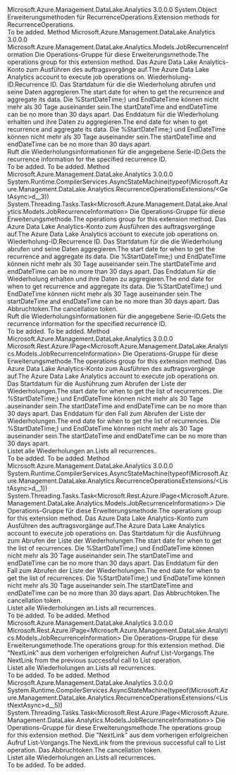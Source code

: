 <Type Name="RecurrenceOperationsExtensions" FullName="Microsoft.Azure.Management.DataLake.Analytics.RecurrenceOperationsExtensions">
  <TypeSignature Language="C#" Value="public static class RecurrenceOperationsExtensions" />
  <TypeSignature Language="ILAsm" Value=".class public auto ansi abstract sealed beforefieldinit RecurrenceOperationsExtensions extends System.Object" />
  <TypeSignature Language="DocId" Value="T:Microsoft.Azure.Management.DataLake.Analytics.RecurrenceOperationsExtensions" />
  <TypeSignature Language="VB.NET" Value="Public Module RecurrenceOperationsExtensions" />
  <TypeSignature Language="F#" Value="type RecurrenceOperationsExtensions = class" />
  <AssemblyInfo>
    <AssemblyName>Microsoft.Azure.Management.DataLake.Analytics</AssemblyName>
    <AssemblyVersion>3.0.0.0</AssemblyVersion>
  </AssemblyInfo>
  <Base>
    <BaseTypeName>System.Object</BaseTypeName>
  </Base>
  <Interfaces />
  <Docs>
    <summary>
            <span data-ttu-id="3f796-101">Erweiterungsmethoden für RecurrenceOperations.</span><span class="sxs-lookup"><span data-stu-id="3f796-101">Extension methods for RecurrenceOperations.</span></span>
            </summary>
    <remarks>To be added.</remarks>
  </Docs>
  <Members>
    <Member MemberName="Get">
      <MemberSignature Language="C#" Value="public static Microsoft.Azure.Management.DataLake.Analytics.Models.JobRecurrenceInformation Get (this Microsoft.Azure.Management.DataLake.Analytics.IRecurrenceOperations operations, string accountName, Guid recurrenceIdentity, Nullable&lt;DateTimeOffset&gt; startDateTime = null, Nullable&lt;DateTimeOffset&gt; endDateTime = null);" />
      <MemberSignature Language="ILAsm" Value=".method public static hidebysig class Microsoft.Azure.Management.DataLake.Analytics.Models.JobRecurrenceInformation Get(class Microsoft.Azure.Management.DataLake.Analytics.IRecurrenceOperations operations, string accountName, valuetype System.Guid recurrenceIdentity, valuetype System.Nullable`1&lt;valuetype System.DateTimeOffset&gt; startDateTime, valuetype System.Nullable`1&lt;valuetype System.DateTimeOffset&gt; endDateTime) cil managed" />
      <MemberSignature Language="DocId" Value="M:Microsoft.Azure.Management.DataLake.Analytics.RecurrenceOperationsExtensions.Get(Microsoft.Azure.Management.DataLake.Analytics.IRecurrenceOperations,System.String,System.Guid,System.Nullable{System.DateTimeOffset},System.Nullable{System.DateTimeOffset})" />
      <MemberSignature Language="VB.NET" Value="&lt;Extension()&gt;&#xA;Public Function Get (operations As IRecurrenceOperations, accountName As String, recurrenceIdentity As Guid, Optional startDateTime As Nullable(Of DateTimeOffset) = null, Optional endDateTime As Nullable(Of DateTimeOffset) = null) As JobRecurrenceInformation" />
      <MemberSignature Language="F#" Value="static member Get : Microsoft.Azure.Management.DataLake.Analytics.IRecurrenceOperations * string * Guid * Nullable&lt;DateTimeOffset&gt; * Nullable&lt;DateTimeOffset&gt; -&gt; Microsoft.Azure.Management.DataLake.Analytics.Models.JobRecurrenceInformation" Usage="Microsoft.Azure.Management.DataLake.Analytics.RecurrenceOperationsExtensions.Get (operations, accountName, recurrenceIdentity, startDateTime, endDateTime)" />
      <MemberType>Method</MemberType>
      <AssemblyInfo>
        <AssemblyName>Microsoft.Azure.Management.DataLake.Analytics</AssemblyName>
        <AssemblyVersion>3.0.0.0</AssemblyVersion>
      </AssemblyInfo>
      <ReturnValue>
        <ReturnType>Microsoft.Azure.Management.DataLake.Analytics.Models.JobRecurrenceInformation</ReturnType>
      </ReturnValue>
      <Parameters>
        <Parameter Name="operations" Type="Microsoft.Azure.Management.DataLake.Analytics.IRecurrenceOperations" RefType="this" />
        <Parameter Name="accountName" Type="System.String" />
        <Parameter Name="recurrenceIdentity" Type="System.Guid" />
        <Parameter Name="startDateTime" Type="System.Nullable&lt;System.DateTimeOffset&gt;" />
        <Parameter Name="endDateTime" Type="System.Nullable&lt;System.DateTimeOffset&gt;" />
      </Parameters>
      <Docs>
        <param name="operations">
            <span data-ttu-id="3f796-102">Die Operations-Gruppe für diese Erweiterungsmethode.</span><span class="sxs-lookup"><span data-stu-id="3f796-102">The operations group for this extension method.</span></span>
            </param>
        <param name="accountName">
            <span data-ttu-id="3f796-103">Das Azure Data Lake Analytics-Konto zum Ausführen des auftragsvorgänge auf.</span><span class="sxs-lookup"><span data-stu-id="3f796-103">The Azure Data Lake Analytics account to execute job operations on.</span></span>
            </param>
        <param name="recurrenceIdentity">
            <span data-ttu-id="3f796-104">Wiederholung-ID.</span><span class="sxs-lookup"><span data-stu-id="3f796-104">Recurrence ID.</span></span>
            </param>
        <param name="startDateTime">
            <span data-ttu-id="3f796-105">Das Startdatum für die die Wiederholung abrufen und seine Daten aggregieren.</span><span class="sxs-lookup"><span data-stu-id="3f796-105">The start date for when to get the recurrence and aggregate its data.</span></span> <span data-ttu-id="3f796-106">Die %StartDateTime;) und EndDateTime können nicht mehr als 30 Tage auseinander sein.</span><span class="sxs-lookup"><span data-stu-id="3f796-106">The startDateTime and endDateTime can be no more than 30 days apart.</span></span>
            </param>
        <param name="endDateTime">
            <span data-ttu-id="3f796-107">Das Enddatum für die Wiederholung erhalten und ihre Daten zu aggregieren.</span><span class="sxs-lookup"><span data-stu-id="3f796-107">The end date for when to get recurrence and aggregate its data.</span></span> <span data-ttu-id="3f796-108">Die %StartDateTime;) und EndDateTime können nicht mehr als 30 Tage auseinander sein.</span><span class="sxs-lookup"><span data-stu-id="3f796-108">The startDateTime and endDateTime can be no more than 30 days apart.</span></span>
            </param>
        <summary>
            <span data-ttu-id="3f796-109">Ruft die Wiederholungsinformationen für die angegebene Serie-ID.</span><span class="sxs-lookup"><span data-stu-id="3f796-109">Gets the recurrence information for the specified recurrence ID.</span></span>
            </summary>
        <returns>To be added.</returns>
        <remarks>To be added.</remarks>
      </Docs>
    </Member>
    <Member MemberName="GetAsync">
      <MemberSignature Language="C#" Value="public static System.Threading.Tasks.Task&lt;Microsoft.Azure.Management.DataLake.Analytics.Models.JobRecurrenceInformation&gt; GetAsync (this Microsoft.Azure.Management.DataLake.Analytics.IRecurrenceOperations operations, string accountName, Guid recurrenceIdentity, Nullable&lt;DateTimeOffset&gt; startDateTime = null, Nullable&lt;DateTimeOffset&gt; endDateTime = null, System.Threading.CancellationToken cancellationToken = null);" />
      <MemberSignature Language="ILAsm" Value=".method public static hidebysig class System.Threading.Tasks.Task`1&lt;class Microsoft.Azure.Management.DataLake.Analytics.Models.JobRecurrenceInformation&gt; GetAsync(class Microsoft.Azure.Management.DataLake.Analytics.IRecurrenceOperations operations, string accountName, valuetype System.Guid recurrenceIdentity, valuetype System.Nullable`1&lt;valuetype System.DateTimeOffset&gt; startDateTime, valuetype System.Nullable`1&lt;valuetype System.DateTimeOffset&gt; endDateTime, valuetype System.Threading.CancellationToken cancellationToken) cil managed" />
      <MemberSignature Language="DocId" Value="M:Microsoft.Azure.Management.DataLake.Analytics.RecurrenceOperationsExtensions.GetAsync(Microsoft.Azure.Management.DataLake.Analytics.IRecurrenceOperations,System.String,System.Guid,System.Nullable{System.DateTimeOffset},System.Nullable{System.DateTimeOffset},System.Threading.CancellationToken)" />
      <MemberSignature Language="F#" Value="static member GetAsync : Microsoft.Azure.Management.DataLake.Analytics.IRecurrenceOperations * string * Guid * Nullable&lt;DateTimeOffset&gt; * Nullable&lt;DateTimeOffset&gt; * System.Threading.CancellationToken -&gt; System.Threading.Tasks.Task&lt;Microsoft.Azure.Management.DataLake.Analytics.Models.JobRecurrenceInformation&gt;" Usage="Microsoft.Azure.Management.DataLake.Analytics.RecurrenceOperationsExtensions.GetAsync (operations, accountName, recurrenceIdentity, startDateTime, endDateTime, cancellationToken)" />
      <MemberType>Method</MemberType>
      <AssemblyInfo>
        <AssemblyName>Microsoft.Azure.Management.DataLake.Analytics</AssemblyName>
        <AssemblyVersion>3.0.0.0</AssemblyVersion>
      </AssemblyInfo>
      <Attributes>
        <Attribute>
          <AttributeName>System.Runtime.CompilerServices.AsyncStateMachine(typeof(Microsoft.Azure.Management.DataLake.Analytics.RecurrenceOperationsExtensions/&lt;GetAsync&gt;d__3))</AttributeName>
        </Attribute>
      </Attributes>
      <ReturnValue>
        <ReturnType>System.Threading.Tasks.Task&lt;Microsoft.Azure.Management.DataLake.Analytics.Models.JobRecurrenceInformation&gt;</ReturnType>
      </ReturnValue>
      <Parameters>
        <Parameter Name="operations" Type="Microsoft.Azure.Management.DataLake.Analytics.IRecurrenceOperations" RefType="this" />
        <Parameter Name="accountName" Type="System.String" />
        <Parameter Name="recurrenceIdentity" Type="System.Guid" />
        <Parameter Name="startDateTime" Type="System.Nullable&lt;System.DateTimeOffset&gt;" />
        <Parameter Name="endDateTime" Type="System.Nullable&lt;System.DateTimeOffset&gt;" />
        <Parameter Name="cancellationToken" Type="System.Threading.CancellationToken" />
      </Parameters>
      <Docs>
        <param name="operations">
            <span data-ttu-id="3f796-110">Die Operations-Gruppe für diese Erweiterungsmethode.</span><span class="sxs-lookup"><span data-stu-id="3f796-110">The operations group for this extension method.</span></span>
            </param>
        <param name="accountName">
            <span data-ttu-id="3f796-111">Das Azure Data Lake Analytics-Konto zum Ausführen des auftragsvorgänge auf.</span><span class="sxs-lookup"><span data-stu-id="3f796-111">The Azure Data Lake Analytics account to execute job operations on.</span></span>
            </param>
        <param name="recurrenceIdentity">
            <span data-ttu-id="3f796-112">Wiederholung-ID.</span><span class="sxs-lookup"><span data-stu-id="3f796-112">Recurrence ID.</span></span>
            </param>
        <param name="startDateTime">
            <span data-ttu-id="3f796-113">Das Startdatum für die die Wiederholung abrufen und seine Daten aggregieren.</span><span class="sxs-lookup"><span data-stu-id="3f796-113">The start date for when to get the recurrence and aggregate its data.</span></span> <span data-ttu-id="3f796-114">Die %StartDateTime;) und EndDateTime können nicht mehr als 30 Tage auseinander sein.</span><span class="sxs-lookup"><span data-stu-id="3f796-114">The startDateTime and endDateTime can be no more than 30 days apart.</span></span>
            </param>
        <param name="endDateTime">
            <span data-ttu-id="3f796-115">Das Enddatum für die Wiederholung erhalten und ihre Daten zu aggregieren.</span><span class="sxs-lookup"><span data-stu-id="3f796-115">The end date for when to get recurrence and aggregate its data.</span></span> <span data-ttu-id="3f796-116">Die %StartDateTime;) und EndDateTime können nicht mehr als 30 Tage auseinander sein.</span><span class="sxs-lookup"><span data-stu-id="3f796-116">The startDateTime and endDateTime can be no more than 30 days apart.</span></span>
            </param>
        <param name="cancellationToken">
            <span data-ttu-id="3f796-117">Das Abbruchtoken.</span><span class="sxs-lookup"><span data-stu-id="3f796-117">The cancellation token.</span></span>
            </param>
        <summary>
            <span data-ttu-id="3f796-118">Ruft die Wiederholungsinformationen für die angegebene Serie-ID.</span><span class="sxs-lookup"><span data-stu-id="3f796-118">Gets the recurrence information for the specified recurrence ID.</span></span>
            </summary>
        <returns>To be added.</returns>
        <remarks>To be added.</remarks>
      </Docs>
    </Member>
    <Member MemberName="List">
      <MemberSignature Language="C#" Value="public static Microsoft.Rest.Azure.IPage&lt;Microsoft.Azure.Management.DataLake.Analytics.Models.JobRecurrenceInformation&gt; List (this Microsoft.Azure.Management.DataLake.Analytics.IRecurrenceOperations operations, string accountName, Nullable&lt;DateTimeOffset&gt; startDateTime = null, Nullable&lt;DateTimeOffset&gt; endDateTime = null);" />
      <MemberSignature Language="ILAsm" Value=".method public static hidebysig class Microsoft.Rest.Azure.IPage`1&lt;class Microsoft.Azure.Management.DataLake.Analytics.Models.JobRecurrenceInformation&gt; List(class Microsoft.Azure.Management.DataLake.Analytics.IRecurrenceOperations operations, string accountName, valuetype System.Nullable`1&lt;valuetype System.DateTimeOffset&gt; startDateTime, valuetype System.Nullable`1&lt;valuetype System.DateTimeOffset&gt; endDateTime) cil managed" />
      <MemberSignature Language="DocId" Value="M:Microsoft.Azure.Management.DataLake.Analytics.RecurrenceOperationsExtensions.List(Microsoft.Azure.Management.DataLake.Analytics.IRecurrenceOperations,System.String,System.Nullable{System.DateTimeOffset},System.Nullable{System.DateTimeOffset})" />
      <MemberSignature Language="VB.NET" Value="&lt;Extension()&gt;&#xA;Public Function List (operations As IRecurrenceOperations, accountName As String, Optional startDateTime As Nullable(Of DateTimeOffset) = null, Optional endDateTime As Nullable(Of DateTimeOffset) = null) As IPage(Of JobRecurrenceInformation)" />
      <MemberSignature Language="F#" Value="static member List : Microsoft.Azure.Management.DataLake.Analytics.IRecurrenceOperations * string * Nullable&lt;DateTimeOffset&gt; * Nullable&lt;DateTimeOffset&gt; -&gt; Microsoft.Rest.Azure.IPage&lt;Microsoft.Azure.Management.DataLake.Analytics.Models.JobRecurrenceInformation&gt;" Usage="Microsoft.Azure.Management.DataLake.Analytics.RecurrenceOperationsExtensions.List (operations, accountName, startDateTime, endDateTime)" />
      <MemberType>Method</MemberType>
      <AssemblyInfo>
        <AssemblyName>Microsoft.Azure.Management.DataLake.Analytics</AssemblyName>
        <AssemblyVersion>3.0.0.0</AssemblyVersion>
      </AssemblyInfo>
      <ReturnValue>
        <ReturnType>Microsoft.Rest.Azure.IPage&lt;Microsoft.Azure.Management.DataLake.Analytics.Models.JobRecurrenceInformation&gt;</ReturnType>
      </ReturnValue>
      <Parameters>
        <Parameter Name="operations" Type="Microsoft.Azure.Management.DataLake.Analytics.IRecurrenceOperations" RefType="this" />
        <Parameter Name="accountName" Type="System.String" />
        <Parameter Name="startDateTime" Type="System.Nullable&lt;System.DateTimeOffset&gt;" />
        <Parameter Name="endDateTime" Type="System.Nullable&lt;System.DateTimeOffset&gt;" />
      </Parameters>
      <Docs>
        <param name="operations">
            <span data-ttu-id="3f796-119">Die Operations-Gruppe für diese Erweiterungsmethode.</span><span class="sxs-lookup"><span data-stu-id="3f796-119">The operations group for this extension method.</span></span>
            </param>
        <param name="accountName">
            <span data-ttu-id="3f796-120">Das Azure Data Lake Analytics-Konto zum Ausführen des auftragsvorgänge auf.</span><span class="sxs-lookup"><span data-stu-id="3f796-120">The Azure Data Lake Analytics account to execute job operations on.</span></span>
            </param>
        <param name="startDateTime">
            <span data-ttu-id="3f796-121">Das Startdatum für die Ausführung zum Abrufen der Liste der Wiederholungen.</span><span class="sxs-lookup"><span data-stu-id="3f796-121">The start date for when to get the list of recurrences.</span></span> <span data-ttu-id="3f796-122">Die %StartDateTime;) und EndDateTime können nicht mehr als 30 Tage auseinander sein.</span><span class="sxs-lookup"><span data-stu-id="3f796-122">The startDateTime and endDateTime can be no more than 30 days apart.</span></span>
            </param>
        <param name="endDateTime">
            <span data-ttu-id="3f796-123">Das Enddatum für den Fall zum Abrufen der Liste der Wiederholungen.</span><span class="sxs-lookup"><span data-stu-id="3f796-123">The end date for when to get the list of recurrences.</span></span> <span data-ttu-id="3f796-124">Die %StartDateTime;) und EndDateTime können nicht mehr als 30 Tage auseinander sein.</span><span class="sxs-lookup"><span data-stu-id="3f796-124">The startDateTime and endDateTime can be no more than 30 days apart.</span></span>
            </param>
        <summary>
            <span data-ttu-id="3f796-125">Listet alle Wiederholungen an.</span><span class="sxs-lookup"><span data-stu-id="3f796-125">Lists all recurrences.</span></span>
            </summary>
        <returns>To be added.</returns>
        <remarks>To be added.</remarks>
      </Docs>
    </Member>
    <Member MemberName="ListAsync">
      <MemberSignature Language="C#" Value="public static System.Threading.Tasks.Task&lt;Microsoft.Rest.Azure.IPage&lt;Microsoft.Azure.Management.DataLake.Analytics.Models.JobRecurrenceInformation&gt;&gt; ListAsync (this Microsoft.Azure.Management.DataLake.Analytics.IRecurrenceOperations operations, string accountName, Nullable&lt;DateTimeOffset&gt; startDateTime = null, Nullable&lt;DateTimeOffset&gt; endDateTime = null, System.Threading.CancellationToken cancellationToken = null);" />
      <MemberSignature Language="ILAsm" Value=".method public static hidebysig class System.Threading.Tasks.Task`1&lt;class Microsoft.Rest.Azure.IPage`1&lt;class Microsoft.Azure.Management.DataLake.Analytics.Models.JobRecurrenceInformation&gt;&gt; ListAsync(class Microsoft.Azure.Management.DataLake.Analytics.IRecurrenceOperations operations, string accountName, valuetype System.Nullable`1&lt;valuetype System.DateTimeOffset&gt; startDateTime, valuetype System.Nullable`1&lt;valuetype System.DateTimeOffset&gt; endDateTime, valuetype System.Threading.CancellationToken cancellationToken) cil managed" />
      <MemberSignature Language="DocId" Value="M:Microsoft.Azure.Management.DataLake.Analytics.RecurrenceOperationsExtensions.ListAsync(Microsoft.Azure.Management.DataLake.Analytics.IRecurrenceOperations,System.String,System.Nullable{System.DateTimeOffset},System.Nullable{System.DateTimeOffset},System.Threading.CancellationToken)" />
      <MemberSignature Language="F#" Value="static member ListAsync : Microsoft.Azure.Management.DataLake.Analytics.IRecurrenceOperations * string * Nullable&lt;DateTimeOffset&gt; * Nullable&lt;DateTimeOffset&gt; * System.Threading.CancellationToken -&gt; System.Threading.Tasks.Task&lt;Microsoft.Rest.Azure.IPage&lt;Microsoft.Azure.Management.DataLake.Analytics.Models.JobRecurrenceInformation&gt;&gt;" Usage="Microsoft.Azure.Management.DataLake.Analytics.RecurrenceOperationsExtensions.ListAsync (operations, accountName, startDateTime, endDateTime, cancellationToken)" />
      <MemberType>Method</MemberType>
      <AssemblyInfo>
        <AssemblyName>Microsoft.Azure.Management.DataLake.Analytics</AssemblyName>
        <AssemblyVersion>3.0.0.0</AssemblyVersion>
      </AssemblyInfo>
      <Attributes>
        <Attribute>
          <AttributeName>System.Runtime.CompilerServices.AsyncStateMachine(typeof(Microsoft.Azure.Management.DataLake.Analytics.RecurrenceOperationsExtensions/&lt;ListAsync&gt;d__1))</AttributeName>
        </Attribute>
      </Attributes>
      <ReturnValue>
        <ReturnType>System.Threading.Tasks.Task&lt;Microsoft.Rest.Azure.IPage&lt;Microsoft.Azure.Management.DataLake.Analytics.Models.JobRecurrenceInformation&gt;&gt;</ReturnType>
      </ReturnValue>
      <Parameters>
        <Parameter Name="operations" Type="Microsoft.Azure.Management.DataLake.Analytics.IRecurrenceOperations" RefType="this" />
        <Parameter Name="accountName" Type="System.String" />
        <Parameter Name="startDateTime" Type="System.Nullable&lt;System.DateTimeOffset&gt;" />
        <Parameter Name="endDateTime" Type="System.Nullable&lt;System.DateTimeOffset&gt;" />
        <Parameter Name="cancellationToken" Type="System.Threading.CancellationToken" />
      </Parameters>
      <Docs>
        <param name="operations">
            <span data-ttu-id="3f796-126">Die Operations-Gruppe für diese Erweiterungsmethode.</span><span class="sxs-lookup"><span data-stu-id="3f796-126">The operations group for this extension method.</span></span>
            </param>
        <param name="accountName">
            <span data-ttu-id="3f796-127">Das Azure Data Lake Analytics-Konto zum Ausführen des auftragsvorgänge auf.</span><span class="sxs-lookup"><span data-stu-id="3f796-127">The Azure Data Lake Analytics account to execute job operations on.</span></span>
            </param>
        <param name="startDateTime">
            <span data-ttu-id="3f796-128">Das Startdatum für die Ausführung zum Abrufen der Liste der Wiederholungen.</span><span class="sxs-lookup"><span data-stu-id="3f796-128">The start date for when to get the list of recurrences.</span></span> <span data-ttu-id="3f796-129">Die %StartDateTime;) und EndDateTime können nicht mehr als 30 Tage auseinander sein.</span><span class="sxs-lookup"><span data-stu-id="3f796-129">The startDateTime and endDateTime can be no more than 30 days apart.</span></span>
            </param>
        <param name="endDateTime">
            <span data-ttu-id="3f796-130">Das Enddatum für den Fall zum Abrufen der Liste der Wiederholungen.</span><span class="sxs-lookup"><span data-stu-id="3f796-130">The end date for when to get the list of recurrences.</span></span> <span data-ttu-id="3f796-131">Die %StartDateTime;) und EndDateTime können nicht mehr als 30 Tage auseinander sein.</span><span class="sxs-lookup"><span data-stu-id="3f796-131">The startDateTime and endDateTime can be no more than 30 days apart.</span></span>
            </param>
        <param name="cancellationToken">
            <span data-ttu-id="3f796-132">Das Abbruchtoken.</span><span class="sxs-lookup"><span data-stu-id="3f796-132">The cancellation token.</span></span>
            </param>
        <summary>
            <span data-ttu-id="3f796-133">Listet alle Wiederholungen an.</span><span class="sxs-lookup"><span data-stu-id="3f796-133">Lists all recurrences.</span></span>
            </summary>
        <returns>To be added.</returns>
        <remarks>To be added.</remarks>
      </Docs>
    </Member>
    <Member MemberName="ListNext">
      <MemberSignature Language="C#" Value="public static Microsoft.Rest.Azure.IPage&lt;Microsoft.Azure.Management.DataLake.Analytics.Models.JobRecurrenceInformation&gt; ListNext (this Microsoft.Azure.Management.DataLake.Analytics.IRecurrenceOperations operations, string nextPageLink);" />
      <MemberSignature Language="ILAsm" Value=".method public static hidebysig class Microsoft.Rest.Azure.IPage`1&lt;class Microsoft.Azure.Management.DataLake.Analytics.Models.JobRecurrenceInformation&gt; ListNext(class Microsoft.Azure.Management.DataLake.Analytics.IRecurrenceOperations operations, string nextPageLink) cil managed" />
      <MemberSignature Language="DocId" Value="M:Microsoft.Azure.Management.DataLake.Analytics.RecurrenceOperationsExtensions.ListNext(Microsoft.Azure.Management.DataLake.Analytics.IRecurrenceOperations,System.String)" />
      <MemberSignature Language="VB.NET" Value="&lt;Extension()&gt;&#xA;Public Function ListNext (operations As IRecurrenceOperations, nextPageLink As String) As IPage(Of JobRecurrenceInformation)" />
      <MemberSignature Language="F#" Value="static member ListNext : Microsoft.Azure.Management.DataLake.Analytics.IRecurrenceOperations * string -&gt; Microsoft.Rest.Azure.IPage&lt;Microsoft.Azure.Management.DataLake.Analytics.Models.JobRecurrenceInformation&gt;" Usage="Microsoft.Azure.Management.DataLake.Analytics.RecurrenceOperationsExtensions.ListNext (operations, nextPageLink)" />
      <MemberType>Method</MemberType>
      <AssemblyInfo>
        <AssemblyName>Microsoft.Azure.Management.DataLake.Analytics</AssemblyName>
        <AssemblyVersion>3.0.0.0</AssemblyVersion>
      </AssemblyInfo>
      <ReturnValue>
        <ReturnType>Microsoft.Rest.Azure.IPage&lt;Microsoft.Azure.Management.DataLake.Analytics.Models.JobRecurrenceInformation&gt;</ReturnType>
      </ReturnValue>
      <Parameters>
        <Parameter Name="operations" Type="Microsoft.Azure.Management.DataLake.Analytics.IRecurrenceOperations" RefType="this" />
        <Parameter Name="nextPageLink" Type="System.String" />
      </Parameters>
      <Docs>
        <param name="operations">
            <span data-ttu-id="3f796-134">Die Operations-Gruppe für diese Erweiterungsmethode.</span><span class="sxs-lookup"><span data-stu-id="3f796-134">The operations group for this extension method.</span></span>
            </param>
        <param name="nextPageLink">
            <span data-ttu-id="3f796-135">Die "NextLink" aus dem vorherigen erfolgreichen Aufruf List-Vorgangs.</span><span class="sxs-lookup"><span data-stu-id="3f796-135">The NextLink from the previous successful call to List operation.</span></span>
            </param>
        <summary>
            <span data-ttu-id="3f796-136">Listet alle Wiederholungen an.</span><span class="sxs-lookup"><span data-stu-id="3f796-136">Lists all recurrences.</span></span>
            </summary>
        <returns>To be added.</returns>
        <remarks>To be added.</remarks>
      </Docs>
    </Member>
    <Member MemberName="ListNextAsync">
      <MemberSignature Language="C#" Value="public static System.Threading.Tasks.Task&lt;Microsoft.Rest.Azure.IPage&lt;Microsoft.Azure.Management.DataLake.Analytics.Models.JobRecurrenceInformation&gt;&gt; ListNextAsync (this Microsoft.Azure.Management.DataLake.Analytics.IRecurrenceOperations operations, string nextPageLink, System.Threading.CancellationToken cancellationToken = null);" />
      <MemberSignature Language="ILAsm" Value=".method public static hidebysig class System.Threading.Tasks.Task`1&lt;class Microsoft.Rest.Azure.IPage`1&lt;class Microsoft.Azure.Management.DataLake.Analytics.Models.JobRecurrenceInformation&gt;&gt; ListNextAsync(class Microsoft.Azure.Management.DataLake.Analytics.IRecurrenceOperations operations, string nextPageLink, valuetype System.Threading.CancellationToken cancellationToken) cil managed" />
      <MemberSignature Language="DocId" Value="M:Microsoft.Azure.Management.DataLake.Analytics.RecurrenceOperationsExtensions.ListNextAsync(Microsoft.Azure.Management.DataLake.Analytics.IRecurrenceOperations,System.String,System.Threading.CancellationToken)" />
      <MemberSignature Language="F#" Value="static member ListNextAsync : Microsoft.Azure.Management.DataLake.Analytics.IRecurrenceOperations * string * System.Threading.CancellationToken -&gt; System.Threading.Tasks.Task&lt;Microsoft.Rest.Azure.IPage&lt;Microsoft.Azure.Management.DataLake.Analytics.Models.JobRecurrenceInformation&gt;&gt;" Usage="Microsoft.Azure.Management.DataLake.Analytics.RecurrenceOperationsExtensions.ListNextAsync (operations, nextPageLink, cancellationToken)" />
      <MemberType>Method</MemberType>
      <AssemblyInfo>
        <AssemblyName>Microsoft.Azure.Management.DataLake.Analytics</AssemblyName>
        <AssemblyVersion>3.0.0.0</AssemblyVersion>
      </AssemblyInfo>
      <Attributes>
        <Attribute>
          <AttributeName>System.Runtime.CompilerServices.AsyncStateMachine(typeof(Microsoft.Azure.Management.DataLake.Analytics.RecurrenceOperationsExtensions/&lt;ListNextAsync&gt;d__5))</AttributeName>
        </Attribute>
      </Attributes>
      <ReturnValue>
        <ReturnType>System.Threading.Tasks.Task&lt;Microsoft.Rest.Azure.IPage&lt;Microsoft.Azure.Management.DataLake.Analytics.Models.JobRecurrenceInformation&gt;&gt;</ReturnType>
      </ReturnValue>
      <Parameters>
        <Parameter Name="operations" Type="Microsoft.Azure.Management.DataLake.Analytics.IRecurrenceOperations" RefType="this" />
        <Parameter Name="nextPageLink" Type="System.String" />
        <Parameter Name="cancellationToken" Type="System.Threading.CancellationToken" />
      </Parameters>
      <Docs>
        <param name="operations">
            <span data-ttu-id="3f796-137">Die Operations-Gruppe für diese Erweiterungsmethode.</span><span class="sxs-lookup"><span data-stu-id="3f796-137">The operations group for this extension method.</span></span>
            </param>
        <param name="nextPageLink">
            <span data-ttu-id="3f796-138">Die "NextLink" aus dem vorherigen erfolgreichen Aufruf List-Vorgangs.</span><span class="sxs-lookup"><span data-stu-id="3f796-138">The NextLink from the previous successful call to List operation.</span></span>
            </param>
        <param name="cancellationToken">
            <span data-ttu-id="3f796-139">Das Abbruchtoken.</span><span class="sxs-lookup"><span data-stu-id="3f796-139">The cancellation token.</span></span>
            </param>
        <summary>
            <span data-ttu-id="3f796-140">Listet alle Wiederholungen an.</span><span class="sxs-lookup"><span data-stu-id="3f796-140">Lists all recurrences.</span></span>
            </summary>
        <returns>To be added.</returns>
        <remarks>To be added.</remarks>
      </Docs>
    </Member>
  </Members>
</Type>